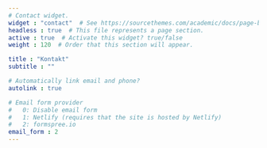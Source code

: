 ```yaml
---
# Contact widget.
widget : "contact"  # See https://sourcethemes.com/academic/docs/page-builder/
headless : true  # This file represents a page section.
active : true  # Activate this widget? true/false
weight : 120  # Order that this section will appear.

title : "Kontakt"
subtitle : ""

# Automatically link email and phone?
autolink : true

# Email form provider
#   0: Disable email form
#   1: Netlify (requires that the site is hosted by Netlify)
#   2: formspree.io
email_form : 2
---
```


